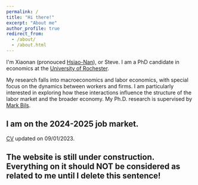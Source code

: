 ```yaml
---
permalink: /
title: "Hi there!"
excerpt: "About me"
author_profile: true
redirect_from: 
  - /about/
  - /about.html
---
```



I'm Xiaonan (pronouced [Hsiao-Nan](https://www.howtopronounce.com/hsiaonan#google_vignette)), or Steve. I am a PhD candidate in economics at the [University of Rochester](http://www.sas.rochester.edu/eco/index.html).

My research falls into macroeconomics and labor economics, with special focus on the dynamics between workers and firms. I am particularly interested in exploring how these interactions influence the structure of the labor market and the broader economy. My Ph.D. research is supervised by [Mark Bils](https://sites.google.com/view/markbils/research).

## I am on the 2024-2025 job market.

[CV](https://SteveShelnanMa.github.io/CV/cv.pdf) updated on 09/01/2023.

## The website is still under construction. Everything on it should NOT be considered as related to me until I delete this sentence!
